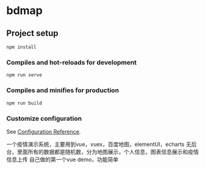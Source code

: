 # bdmap

## Project setup
```
npm install
```

### Compiles and hot-reloads for development
```
npm run serve
```

### Compiles and minifies for production
```
npm run build
```

### Customize configuration
See [Configuration Reference](https://cli.vuejs.org/config/).


一个疫情演示系统，主要用到vue，vuex，百度地图，elementUI，echarts 无后台，里面所有的数据都是随机数，分为地图展示，个人信息，图表信息展示和疫情信息上传 自己做的第一个vue demo，功能简单
